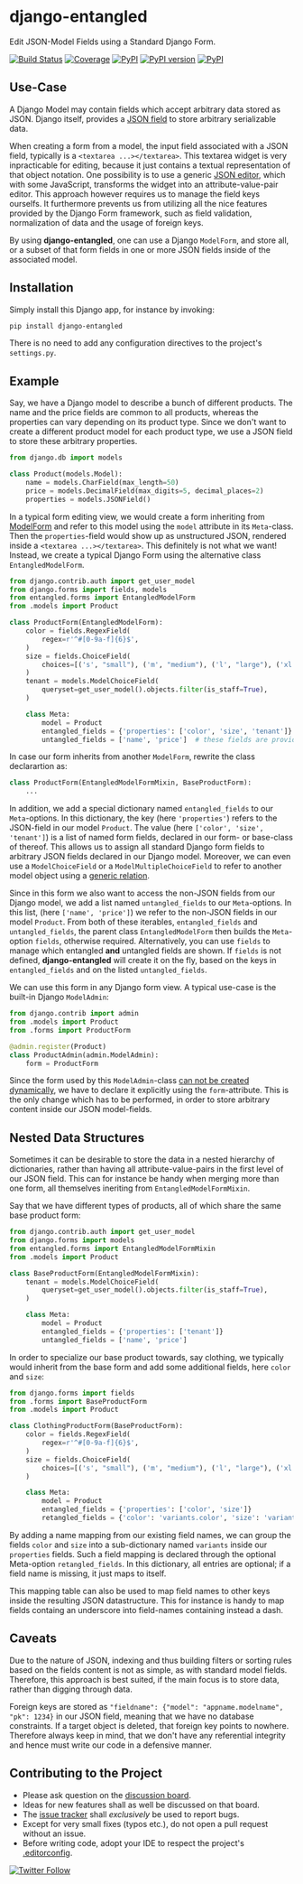 # django-entangled

Edit JSON-Model Fields using a Standard Django Form.

[![Build Status](https://travis-ci.org/jrief/django-entangled.svg?branch=master)](https://travis-ci.org/jrief/django-entangled)
[![Coverage](https://codecov.io/github/jrief/django-entangled/coverage.svg?branch=master)](https://codecov.io/github/jrief/django-entangled?branch=master)
[![PyPI](https://img.shields.io/pypi/pyversions/django-entangled.svg)]()
[![PyPI version](https://img.shields.io/pypi/v/django-entangled.svg)](https://https://pypi.python.org/pypi/django-entangled)
[![PyPI](https://img.shields.io/pypi/l/django-entangled.svg)]()


## Use-Case

A Django Model may contain fields which accept arbitrary data stored as JSON. Django itself, provides a
[JSON field](https://docs.djangoproject.com/en/stable/ref/models/fields/#django.db.models.JSONField) to store arbitrary
serializable data.

When creating a form from a model, the input field associated with a JSON field, typically is a `<textarea ...></textarea>`.
This textarea widget is very inpracticable for editing, because it just contains a textual representation of that
object notation. One possibility is to use a generic [JSON editor](https://github.com/josdejong/jsoneditor),
which with some JavaScript, transforms the widget into an attribute-value-pair editor. This approach however requires
us to manage the field keys ourselfs. It furthermore prevents us from utilizing all the nice features provided by the
Django Form framework, such as field validation, normalization of data and the usage of foreign keys.

By using **django-entangled**, one can use a Django `ModelForm`, and store all,
or a subset of that form fields in one or more JSON fields inside of the associated model.


## Installation

Simply install this Django app, for instance by invoking:

```bash
pip install django-entangled
```

There is no need to add any configuration directives to the project's `settings.py`.


## Example

Say, we have a Django model to describe a bunch of different products. The name and the price fields are common to all
products, whereas the properties can vary depending on its product type. Since we don't want to create a different
product model for each product type, we use a JSON field to store these arbitrary properties.

```python
from django.db import models

class Product(models.Model):
    name = models.CharField(max_length=50)
    price = models.DecimalField(max_digits=5, decimal_places=2)
    properties = models.JSONField()
```

In a typical form editing view, we would create a form inheriting from
[ModelForm](https://docs.djangoproject.com/en/stable/topics/forms/modelforms/#modelform) and refer to this model using
the `model` attribute in its `Meta`-class. Then the `properties`-field would show up as unstructured JSON, rendered
inside a `<textarea ...></textarea>`. This definitely is not what we want! Instead, we create a typical Django Form
using the alternative class `EntangledModelForm`.

```python
from django.contrib.auth import get_user_model
from django.forms import fields, models
from entangled.forms import EntangledModelForm
from .models import Product

class ProductForm(EntangledModelForm):
    color = fields.RegexField(
        regex=r'^#[0-9a-f]{6}$',
    )
    size = fields.ChoiceField(
        choices=[('s', "small"), ('m', "medium"), ('l', "large"), ('xl', "extra large")],
    )
    tenant = models.ModelChoiceField(
        queryset=get_user_model().objects.filter(is_staff=True),
    )

    class Meta:
        model = Product
        entangled_fields = {'properties': ['color', 'size', 'tenant']}  # fields provided by this form
        untangled_fields = ['name', 'price']  # these fields are provided by the Product model
```

In case our form inherits from another `ModelForm`, rewrite the class declarartion as:

```python
class ProductForm(EntangledModelFormMixin, BaseProductForm):
    ...
```

In addition, we add a special dictionary named `entangled_fields` to our `Meta`-options. In this dictionary, the key
(here `'properties'`) refers to the JSON-field in our model `Product`. The value (here `['color', 'size', 'tenant']`)
is a list of named form fields, declared in our form- or base-class of thereof. This allows us to assign all standard
Django form fields to arbitrary JSON fields declared in our Django model. Moreover, we can even use a
`ModelChoiceField` or a `ModelMultipleChoiceField` to refer to another model object using a
[generic relation](https://docs.djangoproject.com/en/stable/ref/contrib/contenttypes/#generic-relations).

Since in this form we also want to access the non-JSON fields from our Django model, we add a list named
`untangled_fields` to our `Meta`-options. In this list, (here `['name', 'price']`) we refer to the non-JSON fields
in our model `Product`. From both of these iterables, `entangled_fields` and `untangled_fields`, the parent class
`EntangledModelForm` then builds the `Meta`-option `fields`, otherwise required. Alternatively, you can use `fields` 
to manage which entangled **and** untangled fields are shown. If `fields` is not defined, **django-entangled** will
create it on the fly, based on the keys in `entangled_fields` and on the listed `untangled_fields`.

We can use this form in any Django form view. A typical use-case is the built-in Django `ModelAdmin`:

```python
from django.contrib import admin
from .models import Product
from .forms import ProductForm

@admin.register(Product)
class ProductAdmin(admin.ModelAdmin):
    form = ProductForm
```

Since the form used by this `ModelAdmin`-class
[can not be created dynamically](https://docs.djangoproject.com/en/stable/ref/contrib/admin/#django.contrib.admin.ModelAdmin.form),
we have to declare it explicitly using the `form`-attribute. This is the only change which has to be performed, in
order to store arbitrary content inside our JSON model-fields.


## Nested Data Structures

Sometimes it can be desirable to store the data in a nested hierarchy of dictionaries, rather than having all
attribute-value-pairs in the first level of our JSON field. This can for instance be handy when merging more than one
form, all themselves ineriting from `EntangledModelFormMixin`.

Say that we have different types of products, all of which share the same base product form:

```python
from django.contrib.auth import get_user_model
from django.forms import models
from entangled.forms import EntangledModelFormMixin
from .models import Product

class BaseProductForm(EntangledModelFormMixin):
    tenant = models.ModelChoiceField(
        queryset=get_user_model().objects.filter(is_staff=True),
    )

    class Meta:
        model = Product
        entangled_fields = {'properties': ['tenant']}
        untangled_fields = ['name', 'price']
```

In order to specialize our base product towards, say clothing, we typically would inherit from the base form
and add some additional fields, here `color` and `size`:

```python
from django.forms import fields
from .forms import BaseProductForm
from .models import Product

class ClothingProductForm(BaseProductForm):
    color = fields.RegexField(
        regex=r'^#[0-9a-f]{6}$',
    )
    size = fields.ChoiceField(
        choices=[('s', "small"), ('m', "medium"), ('l', "large"), ('xl', "extra large")],
    )

    class Meta:
        model = Product
        entangled_fields = {'properties': ['color', 'size']}
        retangled_fields = {'color': 'variants.color', 'size': 'variants.size'}
```

By adding a name mapping from our existing field names, we can group the fields `color` and `size`
into a sub-dictionary named `variants` inside our `properties` fields. Such a field mapping is
declared through the optional Meta-option `retangled_fields`. In this dictionary, all entries are
optional; if a field name is missing, it just maps to itself.

This mapping table can also be used to map field names to other keys inside the resulting JSON
datastructure. This for instance is handy to map fields containg an underscore into field-names
containing instead a dash. 


## Caveats

Due to the nature of JSON, indexing and thus building filters or sorting rules based on the fields content is not as
simple, as with standard model fields. Therefore, this approach is best suited, if the main focus is to store data,
rather than digging through data.

Foreign keys are stored as `"fieldname": {"model": "appname.modelname", "pk": 1234}` in our JSON field, meaning that
we have no database constraints. If a target object is deleted, that foreign key points to nowhere. Therefore always
keep in mind, that we don't have any referential integrity and hence must write our code in a defensive manner.


## Contributing to the Project

* Please ask question on the [discussion board](https://github.com/jrief/django-entangled/discussions).
* Ideas for new features shall as well be discussed on that board.
* The [issue tracker](https://github.com/jrief/django-entangled/issues) shall *exclusively* be used to report bugs.
* Except for very small fixes (typos etc.), do not open a pull request without an issue.
* Before writing code, adopt your IDE to respect the project's [.editorconfig](https://github.com/jrief/django-entangled/blob/master/.editorconfig).


[![Twitter Follow](https://img.shields.io/twitter/follow/jacobrief?style=social)](https://twitter.com/jacobrief)
